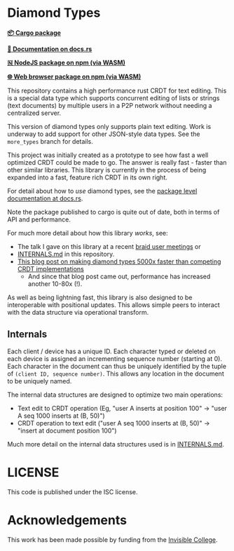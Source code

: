 # Diamond Types

[**📦 Cargo package**](https://crates.io/crates/diamond-types)

[**📖 Documentation on docs.rs**](https://docs.rs/diamond-types/latest/diamond_types/)

[**🇳 NodeJS package on npm (via WASM)**](https://www.npmjs.com/package/diamond-types-node)

[**🌐 Web browser package on npm (via WASM)**](https://www.npmjs.com/package/diamond-types-web)

This repository contains a high performance rust CRDT for text editing. This is a special data type which supports concurrent editing of lists or strings
(text documents) by multiple users in a P2P network without needing a
centralized server.

This version of diamond types only supports plain text editing. Work is underway to add support for other JSON-style data types. See the `more_types` branch for details.

This project was initially created as a prototype to see how fast a well optimized CRDT could be made to go. The answer is really fast - faster than other similar libraries. This library is currently in the process of being expanded into a fast, feature rich CRDT in its own right.

For detail about how to *use* diamond types, see the [package level documentation at docs.rs](https://docs.rs/diamond-types/latest/diamond_types/).

Note the package published to cargo is quite out of date, both in terms of API and performance.

For much more detail about how this library *works*, see:

- The talk I gave on this library at a recent [braid user meetings](https://braid.org/meeting-14) or
- [INTERNALS.md](INTERNALS.md) in this repository.
- [This blog post on making diamond types 5000x faster than competing CRDT implementations](https://josephg.com/blog/crdts-go-brrr/)
  - And since that blog post came out, performance has increased another 10-80x (!).

As well as being lightning fast, this library is also designed to be interoperable with positional updates. This allows simple peers to interact with the data structure via operational transform.


## Internals

Each client / device has a unique ID. Each character typed or deleted on
each device is assigned an incrementing sequence number (starting at 0).
Each character in the document can thus be uniquely identified by the
tuple of `(client ID, sequence number)`. This allows any location in the
document to be uniquely named.

The internal data structures are designed to optimize two main operations:

- Text edit to CRDT operation (Eg, "user A inserts at position 100" -> "user A
  seq 1000 inserts at (B, 50)")
- CRDT operation to text edit ("user A
  seq 1000 inserts at (B, 50)" -> "insert at document position 100")

Much more detail on the internal data structures used is in [INTERNALS.md](INTERNALS.md).


# LICENSE

This code is published under the ISC license.


# Acknowledgements

This work has been made possible by funding from the [Invisible College](https://invisible.college/).